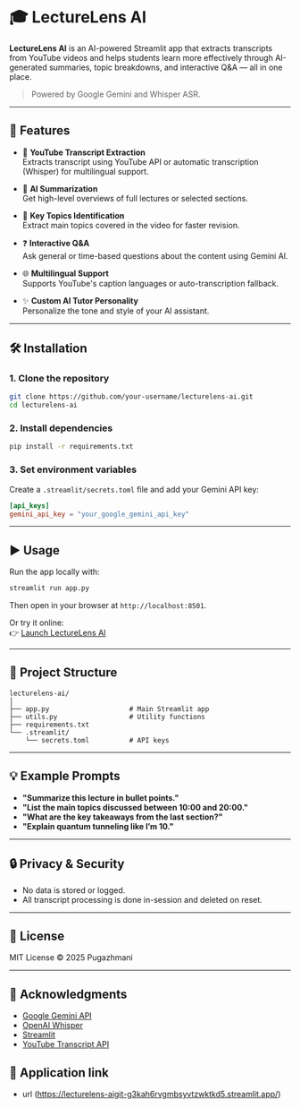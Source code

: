 # 🎓 LectureLens AI

**LectureLens AI** is an AI-powered Streamlit app that extracts transcripts from YouTube videos and helps students learn more effectively through AI-generated summaries, topic breakdowns, and interactive Q&A — all in one place.

> Powered by Google Gemini and Whisper ASR.

---

## 🚀 Features

- 🎥 **YouTube Transcript Extraction**  
  Extracts transcript using YouTube API or automatic transcription (Whisper) for multilingual support.

- 🧠 **AI Summarization**  
  Get high-level overviews of full lectures or selected sections.

- 📌 **Key Topics Identification**  
  Extract main topics covered in the video for faster revision.

- ❓ **Interactive Q&A**  
  Ask general or time-based questions about the content using Gemini AI.

- 🌐 **Multilingual Support**  
  Supports YouTube's caption languages or auto-transcription fallback.

- ✨ **Custom AI Tutor Personality**  
  Personalize the tone and style of your AI assistant.

---

## 🛠️ Installation

### 1. Clone the repository

```bash
git clone https://github.com/your-username/lecturelens-ai.git
cd lecturelens-ai
```

### 2. Install dependencies

```bash
pip install -r requirements.txt
```

### 3. Set environment variables

Create a `.streamlit/secrets.toml` file and add your Gemini API key:

```toml
[api_keys]
gemini_api_key = "your_google_gemini_api_key"
```

---

## ▶️ Usage

Run the app locally with:

```bash
streamlit run app.py
```

Then open in your browser at `http://localhost:8501`.

Or try it online:  
👉 [Launch LectureLens AI](https://lecturelens-aigit-g3kah6rvgmbsyvtzwktkd5.streamlit.app/)

---

## 📂 Project Structure

```
lecturelens-ai/
│
├── app.py                    # Main Streamlit app
├── utils.py                  # Utility functions
├── requirements.txt
└── .streamlit/
    └── secrets.toml          # API keys
```

---

## 💡 Example Prompts

- **"Summarize this lecture in bullet points."**  
- **"List the main topics discussed between 10:00 and 20:00."**  
- **"What are the key takeaways from the last section?"**  
- **"Explain quantum tunneling like I’m 10."**

---

## 🔒 Privacy & Security

- No data is stored or logged.
- All transcript processing is done in-session and deleted on reset.

---

## 📜 License

MIT License © 2025 Pugazhmani

---

## 🙌 Acknowledgments

- [Google Gemini API](https://ai.google.dev/)
- [OpenAI Whisper](https://github.com/openai/whisper)
- [Streamlit](https://streamlit.io/)
- [YouTube Transcript API](https://pypi.org/project/youtube-transcript-api/)
## 🙌 Application link
- url (https://lecturelens-aigit-g3kah6rvgmbsyvtzwktkd5.streamlit.app/)
